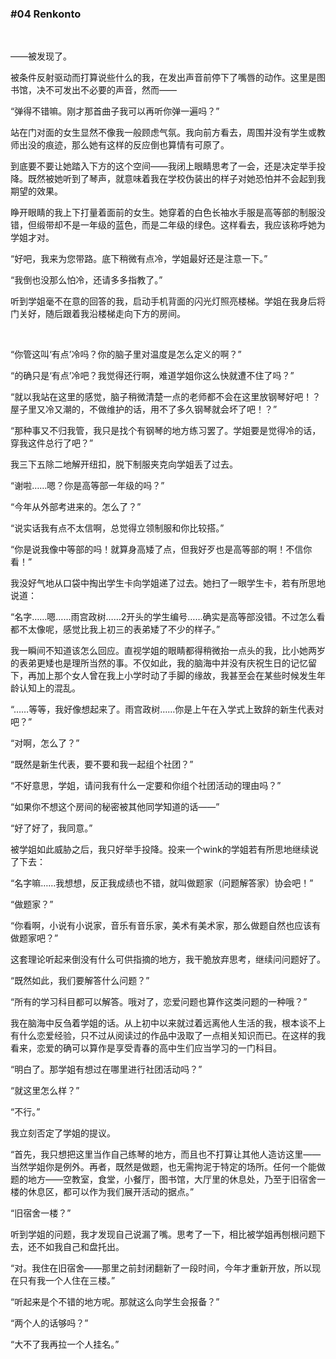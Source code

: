 ### #04 Renkonto

&emsp;

——被发现了。

被条件反射驱动而打算说些什么的我，在发出声音前停下了嘴唇的动作。这里是图书馆，决不可发出不必要的声音，然而——

“弹得不错嘛。刚才那首曲子我可以再听你弹一遍吗？”

站在门对面的女生显然不像我一般顾虑气氛。我向前方看去，周围并没有学生或教师出没的痕迹，那么她有这样的反应倒也算情有可原了。

到底要不要让她踏入下方的这个空间——我闭上眼睛思考了一会，还是决定举手投降。既然被她听到了琴声，就意味着我在学校伪装出的样子对她恐怕并不会起到我期望的效果。

睁开眼睛的我上下打量着面前的女生。她穿着的白色长袖水手服是高等部的制服没错，但缎带却不是一年级的蓝色，而是二年级的绿色。这样看去，我应该称呼她为学姐才对。

“好吧，我来为您带路。底下稍微有点冷，学姐最好还是注意一下。”

“我倒也没那么怕冷，还请多多指教了。”

听到学姐毫不在意的回答的我，启动手机背面的闪光灯照亮楼梯。学姐在我身后将门关好，随后跟着我沿楼梯走向下方的房间。

&emsp;

“你管这叫‘有点’冷吗？你的脑子里对温度是怎么定义的啊？”

“的确只是‘有点’冷吧？我觉得还行啊，难道学姐你这么快就遭不住了吗？”

“就以我站在这里的感觉，脑子稍微清楚一点的老师都不会在这里放钢琴好吧！？屋子里又冷又潮的，不做维护的话，用不了多久钢琴就会坏了吧！？”

“那种事又不归我管，我只是找个有钢琴的地方练习罢了。学姐要是觉得冷的话，穿我这件总行了吧？”

我三下五除二地解开纽扣，脱下制服夹克向学姐丢了过去。

“谢啦……嗯？你是高等部一年级的吗？”

“今年从外部考进来的。怎么了？”

“说实话我有点不太信啊，总觉得立领制服和你比较搭。”

“你是说我像中等部的吗！就算身高矮了点，但我好歹也是高等部的啊！不信你看！”

我没好气地从口袋中掏出学生卡向学姐递了过去。她扫了一眼学生卡，若有所思地说道：

“名字……嗯……雨宫政树……2开头的学生编号……确实是高等部没错。不过怎么看都不太像呢，感觉比我上初三的表弟矮了不少的样子。”

我一瞬间不知道该怎么回应。直视学姐的眼睛都得稍微抬一点头的我，比小她两岁的表弟更矮也是理所当然的事。不仅如此，我的脑海中并没有庆祝生日的记忆留下，再加上那个女人曾在我上小学时动了手脚的缘故，我甚至会在某些时候发生年龄认知上的混乱。

“……等等，我好像想起来了。雨宫政树……你是上午在入学式上致辞的新生代表对吧？”

“对啊，怎么了？”

“既然是新生代表，要不要和我一起组个社团？”

“不好意思，学姐，请问我有什么一定要和你组个社团活动的理由吗？”

“如果你不想这个房间的秘密被其他同学知道的话——”

“好了好了，我同意。”

被学姐如此威胁之后，我只好举手投降。投来一个wink的学姐若有所思地继续说了下去：

“名字嘛……我想想，反正我成绩也不错，就叫做题家（问题解答家）协会吧！”

“做题家？”

“你看啊，小说有小说家，音乐有音乐家，美术有美术家，那么做题自然也应该有做题家吧？”

这套理论听起来倒没有什么可供指摘的地方，我干脆放弃思考，继续问问题好了。

“既然如此，我们要解答什么问题？”

“所有的学习科目都可以解答。哦对了，恋爱问题也算作这类问题的一种哦？”

我在脑海中反刍着学姐的话。从上初中以来就过着远离他人生活的我，根本谈不上有什么恋爱经验，只不过从阅读过的作品中汲取了一点相关知识而已。在这样的我看来，恋爱的确可以算作是享受青春的高中生们应当学习的一门科目。

“明白了。那学姐有想过在哪里进行社团活动吗？”

“就这里怎么样？”

“不行。”

我立刻否定了学姐的提议。

“首先，我只想把这里当作自己练琴的地方，而且也不打算让其他人造访这里——当然学姐你是例外。再者，既然是做题，也无需拘泥于特定的场所。任何一个能做题的地方——空教室，食堂，小餐厅，图书馆，大厅里的休息处，乃至于旧宿舍一楼的休息区，都可以作为我们展开活动的据点。”

“旧宿舍一楼？”

听到学姐的问题，我才发现自己说漏了嘴。思考了一下，相比被学姐再刨根问题下去，还不如我自己和盘托出。

“对。我住在旧宿舍——那里之前封闭翻新了一段时间，今年才重新开放，所以现在只有我一个人住在三楼。”

“听起来是个不错的地方呢。那就这么向学生会报备？”

“两个人的话够吗？”

“大不了我再拉一个人挂名。”
